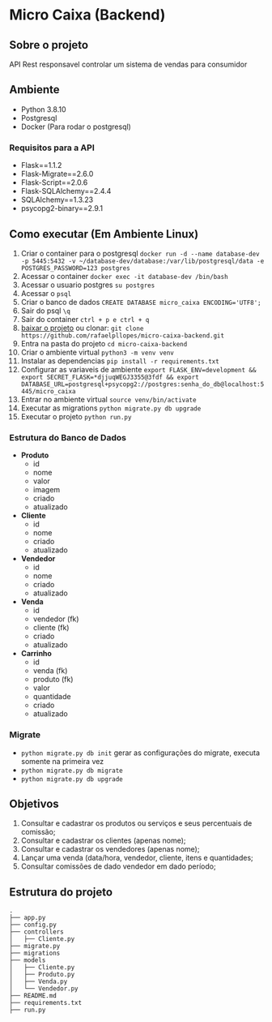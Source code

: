 # Micro Caixa (Backend)

## Sobre o projeto
API Rest responsavel controlar um sistema de vendas para consumidor

## Ambiente
- Python 3.8.10
- Postgresql
- Docker (Para rodar o postgresql)

### Requisitos para a API
- Flask==1.1.2
- Flask-Migrate==2.6.0
- Flask-Script==2.0.6
- Flask-SQLAlchemy==2.4.4
- SQLAlchemy==1.3.23
- psycopg2-binary==2.9.1

## Como executar (Em Ambiente Linux)
1. Criar o container para o postgresql ```docker run -d --name database-dev -p 5445:5432 -v ~/database-dev/database:/var/lib/postgresql/data -e POSTGRES_PASSWORD=123 postgres```
2. Acessar o container ```docker exec -it database-dev /bin/bash```
3. Acessar o usuario postgres ```su postgres```
4. Acessar o ```psql```
5. Criar o banco de dados ```CREATE DATABASE micro_caixa ENCODING='UTF8';```
6. Sair do psql ```\q```
7. Sair do container ```ctrl + p e ctrl + q```
8. [baixar o projeto](https://github.com/rafaelpllopes/micro-caixa-backend/archive/refs/heads/main.zip) ou clonar: ```git clone https://github.com/rafaelpllopes/micro-caixa-backend.git```
9. Entra na pasta do projeto ```cd micro-caixa-backend```
10. Criar o ambiente virtual ```python3 -m venv venv```
11. Instalar as dependencias ```pip install -r requirements.txt```
12. Configurar as variaveis de ambiente ```export FLASK_ENV=development && export SECRET_FLASK=*djjuqWEGJ3355@3fdf && export DATABASE_URL=postgresql+psycopg2://postgres:senha_do_db@localhost:5445/micro_caixa```
13. Entrar no ambiente virtual ```source venv/bin/activate```
14. Executar as migrations ```python migrate.py db upgrade```
15. Executar o projeto ```python run.py```

### Estrutura do Banco de Dados 
- **Produto**
   - id
   - nome
   - valor
   - imagem
   - criado
   - atualizado
- **Cliente**
    - id
    - nome
    - criado
    - atualizado
- **Vendedor**
    - id
    - nome
    - criado
    - atualizado
- **Venda**
    - id
    - vendedor (fk)
    - cliente (fk)
    - criado
    - atualizado
- **Carrinho**
    - id
    - venda (fk)
    - produto (fk)
    - valor
    - quantidade
    - criado
    - atualizado

### Migrate
- ```python migrate.py db init``` gerar as configurações do migrate, executa somente na primeira vez
- ```python migrate.py db migrate```
- ```python migrate.py db upgrade```

## Objetivos

1. Consultar e cadastrar os produtos ou serviços e seus percentuais de comissão;
2. Consultar e cadastrar os clientes (apenas nome);
3. Consultar e cadastrar os vendedores (apenas nome);
4. Lançar uma venda (data/hora, vendedor, cliente, itens e quantidades;
5. Consultar comissões de dado vendedor em dado período;

## Estrutura do projeto
```
.
├── app.py
├── config.py
├── controllers
│   ├── Cliente.py
├── migrate.py
├── migrations
├── models
│   ├── Cliente.py
│   ├── Produto.py
│   ├── Venda.py
│   └── Vendedor.py
├── README.md
├── requirements.txt
├── run.py

```